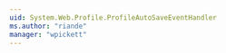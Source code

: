 ```yaml
---
uid: System.Web.Profile.ProfileAutoSaveEventHandler
ms.author: "riande"
manager: "wpickett"
---
```


